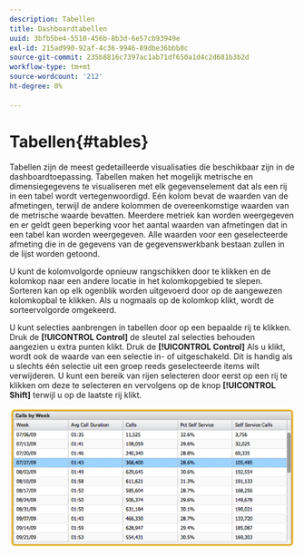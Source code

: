```yaml
---
description: Tabellen
title: Dashboardtabellen
uuid: 3bfb5be4-5510-456b-8b3d-6e57cb93949e
exl-id: 215ad990-92af-4c36-9946-89dbe36bbb8c
source-git-commit: 235b8816c7397ac1ab71df650a1d4c2d681b3b2d
workflow-type: tm+mt
source-wordcount: '212'
ht-degree: 0%

---
```


# Tabellen{#tables}

Tabellen zijn de meest gedetailleerde visualisaties die beschikbaar zijn in de dashboardtoepassing. Tabellen maken het mogelijk metrische en dimensiegegevens te visualiseren met elk gegevenselement dat als een rij in een tabel wordt vertegenwoordigd. Eén kolom bevat de waarden van de afmetingen, terwijl de andere kolommen de overeenkomstige waarden van de metrische waarde bevatten. Meerdere metriek kan worden weergegeven en er geldt geen beperking voor het aantal waarden van afmetingen dat in een tabel kan worden weergegeven. Alle waarden voor een geselecteerde afmeting die in de gegevens van de gegevenswerkbank bestaan zullen in de lijst worden getoond.

U kunt de kolomvolgorde opnieuw rangschikken door te klikken en de kolomkop naar een andere locatie in het kolomkopgebied te slepen. Sorteren kan op elk ogenblik worden uitgevoerd door op de aangewezen kolomkopbal te klikken. Als u nogmaals op de kolomkop klikt, wordt de sorteervolgorde omgekeerd.

U kunt selecties aanbrengen in tabellen door op een bepaalde rij te klikken. Druk de **[!UICONTROL Control]** de sleutel zal selecties behouden aangezien u extra punten klikt. Druk de **[!UICONTROL Control]** Als u klikt, wordt ook de waarde van een selectie in- of uitgeschakeld. Dit is handig als u slechts één selectie uit een groep reeds geselecteerde items wilt verwijderen. U kunt een bereik van rijen selecteren door eerst op een rij te klikken om deze te selecteren en vervolgens op de knop **[!UICONTROL Shift]** terwijl u op de laatste rij klikt.

![](assets/table.png)
